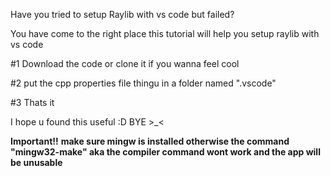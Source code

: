 Have you tried to setup Raylib with vs code but failed?

You have come to the right place this tutorial will help you setup raylib with vs code 

#1
Download the code or clone it if you wanna feel cool

#2
put the cpp properties file thingu in a folder named ".vscode"

#3
Thats it

I hope u found this useful :D BYE >_<

**Important!!**
**make sure mingw is installed otherwise the command "mingw32-make" aka the compiler command wont work and the app will be unusable**
